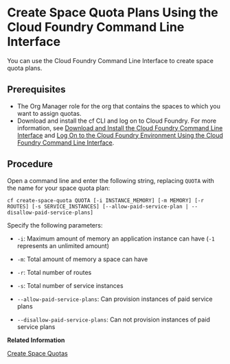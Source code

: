 <!-- loio504fde98e8bb4bff889e49d0b2f6c28b -->

# Create Space Quota Plans Using the Cloud Foundry Command Line Interface

You can use the Cloud Foundry Command Line Interface to create space quota plans.



<a name="loio504fde98e8bb4bff889e49d0b2f6c28b__prereq_qht_cmb_pbb"/>

## Prerequisites

-   The Org Manager role for the org that contains the spaces to which you want to assign quotas.
-   Download and install the cf CLI and log on to Cloud Foundry. For more information, see [Download and Install the Cloud Foundry Command Line Interface](download-and-install-the-cloud-foundry-command-line-interface-4ef907a.md) and [Log On to the Cloud Foundry Environment Using the Cloud Foundry Command Line Interface](log-on-to-the-cloud-foundry-environment-using-the-cloud-foundry-command-line-interface-7a37d66.md).




## Procedure

Open a command line and enter the following string, replacing `QUOTA` with the name for your space quota plan:

```
cf create-space-quota QUOTA [-i INSTANCE_MEMORY] [-m MEMORY] [-r ROUTES] [-s SERVICE_INSTANCES] [--allow-paid-service-plan | --disallow-paid-service-plans]
```

Specify the following parameters:

-   `-i`: Maximum amount of memory an application instance can have \(`-1` represents an unlimited amount\)

-   `-m`: Total amount of memory a space can have
-   `-r`: Total number of routes
-   `-s`: Total number of service instances
-   `--allow-paid-service-plans`: Can provision instances of paid service plans
-   `--disallow-paid-service-plans`: Can not provision instances of paid service plans

**Related Information**  


[Create Space Quotas](create-space-quotas-b13c4a2.md "You can use the cockpit to create space quotas.")

